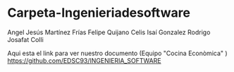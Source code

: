 Carpeta-Ingenieriadesoftware
============================

Angel Jesús Martínez Frías
Felipe Quijano Celis
Isaí Gonzalez
Rodrigo Josafat
Colli

Aqui esta el link para ver nuestro documento
(Equipo "Cocina Econòmica" )
https://github.com/EDSC93/INGENIERIA_SOFTWARE

